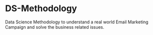 # DS-Methodology
Data Science Methodology to understand a real world Email Marketing Campaign and solve the business related issues. 
